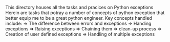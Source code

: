 This directory houses all the tasks and pracices on Python exceptions
Herein are tasks that potray a number of concepts of python exception that better equip me to be a great python engineer. Key concepts handled include:
	=> The difference between errors and exceptions
	=> Handing exceptions
	=> Raising exceptions
	=> Chaining them
	=> clean-up process
	=> Creation of user defined exceptions
	=> Handling of multiple exceptions
